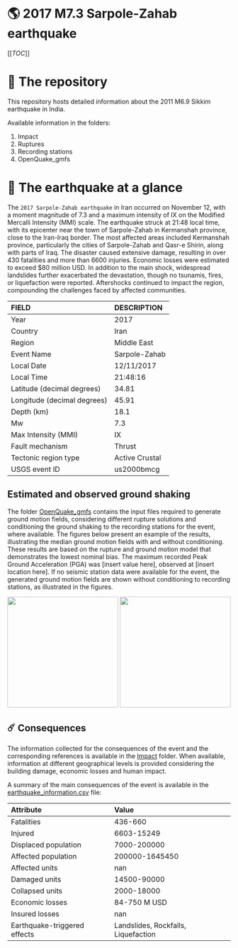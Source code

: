 # 🌎 2017 M7.3 Sarpole-Zahab earthquake
[[_TOC_]]

# 📂 The repository

This repository hosts detailed information about the 2011 M6.9 Sikkim earthquake in India.

Available information in the folders:

1. Impact
2. Ruptures
3. Recording stations
4. OpenQuake_gmfs


# 🚀 The earthquake at a glance 

The `2017 Sarpole-Zahab earthquake` in Iran occurred on November 12, with a moment magnitude of 7.3 and a maximum intensity of IX on the Modified Mercalli Intensity (MMI) scale. The earthquake struck at 21:48 local time, with its epicenter near the town of Sarpole-Zahab in Kermanshah province, close to the Iran-Iraq border. The most affected areas included Kermanshah province, particularly the cities of Sarpole-Zahab and Qasr-e Shirin, along with parts of Iraq. The disaster caused extensive damage, resulting in over 430 fatalities and more than 6600 injuries. Economic losses were estimated to exceed $80 million USD. In addition to the main shock, widespread landslides further exacerbated the devastation, though no tsunamis, fires, or liquefaction were reported. Aftershocks continued to impact the region, compounding the challenges faced by affected communities.

| FIELD | DESCRIPTION |
|:-------|:-------------|
| Year | 2017 |
| Country | Iran |
| Region | Middle East |
| Event Name | Sarpole-Zahab |
| Local Date | 12/11/2017 |
| Local Time | 21:48:16 |
| Latitude (decimal degrees) | 34.81 |
| Longitude (decimal degrees) | 45.91 |
| Depth (km) | 18.1 |
| Mw | 7.3 |
| Max Intensity (MMI) | IX |
| Fault mechanism | Thrust |
| Tectonic region type | Active Crustal |
| USGS event ID | us2000bmcg |

## Estimated and observed ground shaking

The folder [OpenQuake_gmfs](./OpenQuake_gmfs/) contains the input files required to generate ground motion fields, considering different rupture solutions and conditioning the ground shaking to the recording stations for the event, where available. The figures below present an example of the results, illustrating the median ground motion fields with and without conditioning. These results are based on the rupture and ground motion model that demonstrates the lowest nominal bias. The maximum recorded Peak Ground Acceleration (PGA) was [insert value here], observed at [insert location here]. If no seismic station data were available for the event, the generated ground motion fields are shown without conditioning to recording stations, as illustrated in the figures.

<img src="./4.OpenQuake_gmfs/median_gmf_stations_none.png" height="250">
<img src="./4.OpenQuake_gmfs/median_gmf_stations_seismic.png" height="250">

## ☄️ Consequences

The information collected for the consequences of the event and the corresponding references is available in the [Impact](./Impact) folder. When available, information at different geographical levels is provided considering the building damage, economic losses and human impact.

A summary of the main consequences of the event is available in the [earthquake_information.csv](./earthquake_information.csv) file:

| Attribute | Value |
|:-------|:-------------|
| Fatalities | 436-660 |
| Injured | 6603-15249 |
| Displaced population | 7000-200000 |
| Affected population | 200000-1645450 |
| Affected units | nan |
| Damaged units | 14500-90000  |
| Collapsed units | 2000-18000  |
| Economic losses | 84-750 M USD |
| Insured losses | nan |
| Earthquake-triggered effects | Landslides, Rockfalls, Liquefaction |